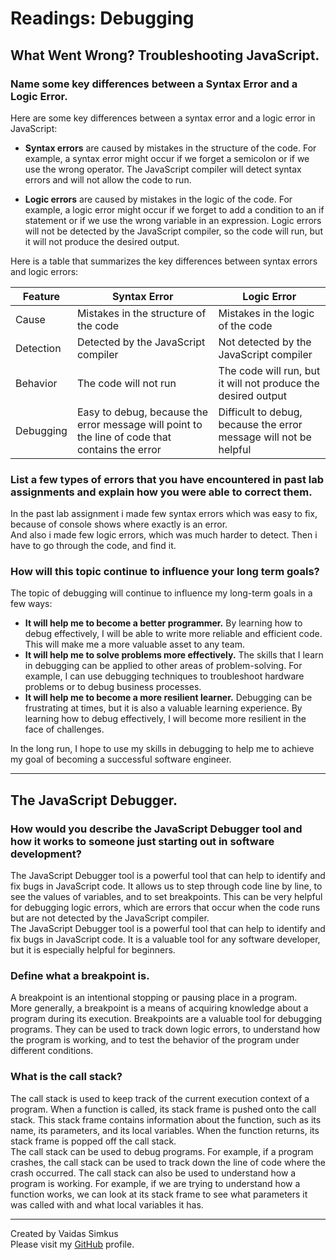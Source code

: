 # Readings: Debugging

## What Went Wrong? Troubleshooting JavaScript.

### Name some key differences between a Syntax Error and a Logic Error.

Here are some key differences between a syntax error and a logic error in JavaScript:

* **Syntax errors** are caused by mistakes in the structure of the code. For example, a syntax error might occur 
  if we forget a semicolon or if we use the wrong operator. The JavaScript compiler will detect syntax errors 
  and will not allow the code to run.

* **Logic errors** are caused by mistakes in the logic of the code. For example, a logic error might occur if we forget 
  to add a condition to an if statement or if we use the wrong variable in an expression. Logic errors will not be 
  detected by the JavaScript compiler, so the code will run, but it will not produce the desired output.

Here is a table that summarizes the key differences between syntax errors and logic errors:

| Feature        | Syntax Error                      | Logic Error                                       |
|----------------|----------------------------------|---------------------------------------------------|
| Cause          | Mistakes in the structure of the code | Mistakes in the logic of the code             |
| Detection      | Detected by the JavaScript compiler | Not detected by the JavaScript compiler       |
| Behavior       | The code will not run              | The code will run, but it will not produce the desired output |
| Debugging      | Easy to debug, because the error message will point to the line of code that contains the error | Difficult to debug, because the error message will not be helpful |


### List a few types of errors that you have encountered in past lab assignments and explain how you were able to correct them.

In the past lab assignment i made few syntax errors which was easy to fix, because of console shows where exactly is an error.  
And also i made few logic errors, which was much harder to detect. Then i have to go through the code, and find it.  

### How will this topic continue to influence your long term goals?

The topic of debugging will continue to influence my long-term goals in a few ways:

* **It will help me to become a better programmer.** By learning how to debug effectively, I will be able to write more reliable and 
  efficient code. This will make me a more valuable asset to any team.
* **It will help me to solve problems more effectively.** The skills that I learn in debugging can be applied to other areas of problem-solving. 
  For example, I can use debugging techniques to troubleshoot hardware problems or to debug business processes.
* **It will help me to become a more resilient learner.** Debugging can be frustrating at times, but it is also a valuable learning experience. 
  By learning how to debug effectively, I will become more resilient in the face of challenges.  

In the long run, I hope to use my skills in debugging to help me to achieve my goal of becoming a successful software engineer.

***

## The JavaScript Debugger.

### How would you describe the JavaScript Debugger tool and how it works to someone just starting out in software development?

The JavaScript Debugger tool is a powerful tool that can help to identify and fix bugs in JavaScript code. It allows us to step through 
code line by line, to see the values of variables, and to set breakpoints. This can be very helpful for debugging logic errors, which are 
errors that occur when the code runs but are not detected by the JavaScript compiler.  
The JavaScript Debugger tool is a powerful tool that can help to identify and fix bugs in JavaScript code. It is a valuable tool for any 
software developer, but it is especially helpful for beginners.

### Define what a breakpoint is.

A breakpoint is an intentional stopping or pausing place in a program.  
More generally, a breakpoint is a means of acquiring knowledge about a program during its execution. Breakpoints are a valuable tool for debugging 
programs. They can be used to track down logic errors, to understand how the program is working, and to test the behavior of the program under 
different conditions.

### What is the call stack?

The call stack is used to keep track of the current execution context of a program. When a function is called, its stack frame is pushed onto the 
call stack. This stack frame contains information about the function, such as its name, its parameters, and its local variables. When the function 
returns, its stack frame is popped off the call stack.  
The call stack can be used to debug programs. For example, if a program crashes, the call stack can be used to track down the line of code where the 
crash occurred. The call stack can also be used to understand how a program is working. For example, if we are trying to understand how a function 
works, we can look at its stack frame to see what parameters it was called with and what local variables it has.

***

Created by Vaidas Simkus  
Please visit my [GitHub](https://github.com/MisterVaidas) profile.